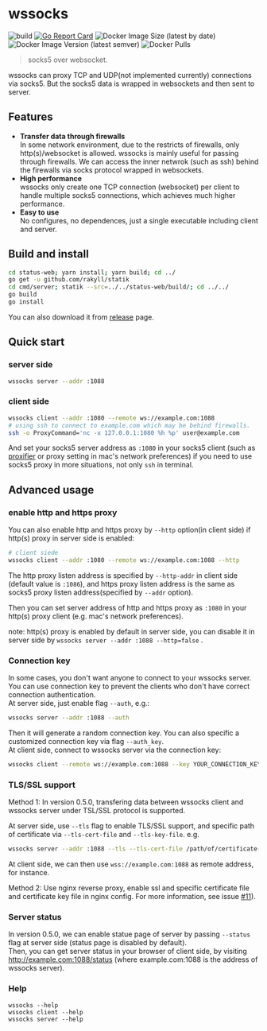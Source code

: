 # wssocks

![build](https://github.com/genshen/wssocks/workflows/Go/badge.svg)
[![Go Report Card](https://goreportcard.com/badge/github.com/genshen/wssocks)](https://goreportcard.com/report/github.com/genshen/wssocks)
![Docker Image Size (latest by date)](https://img.shields.io/docker/image-size/genshen/wssocks?logo=docker&sort=date)
![Docker Image Version (latest semver)](https://img.shields.io/docker/v/genshen/wssocks?sort=semver&logo=docker)
![Docker Pulls](https://img.shields.io/docker/pulls/genshen/wssocks?logo=docker)

> socks5 over websocket.

wssocks can proxy TCP and UDP(not implemented currently) connections via socks5. But the socks5 data is wrapped in websockets and then sent to server.

## Features
- **Transfer data through firewalls**  
In some network environment, due to the restricts of firewalls, only http(s)/websocket is allowed. wssocks is mainly useful for passing through firewalls. We can access the inner netwrok (such as ssh) behind the firewalls via socks protocol wrapped in websockets.  
- **High performance**  
wssocks only create one TCP connection (websocket) per client to handle multiple socks5 connections, which achieves much higher performance.
- **Easy to use**  
No configures, no dependences, just a single executable including client and server.

## Build and install
```bash
cd status-web; yarn install; yarn build; cd ../
go get -u github.com/rakyll/statik
cd cmd/server; statik --src=../../status-web/build/; cd ../../
go build
go install
```
You can also download it from [release](https://github.com/genshen/wssocks/releases) page.

## Quick start

### server side
```bash
wssocks server --addr :1088
```
### client side
```bash
wssocks client --addr :1080 --remote ws://example.com:1088
# using ssh to connect to example.com which may be behind firewalls.
ssh -o ProxyCommand='nc -x 127.0.0.1:1080 %h %p' user@example.com 
```

And set your socks5 server address as `:1080` in your socks5 client (such as [proxifier](https://www.proxifier.com/) or proxy setting in mac's network preferences) if you need to use socks5 proxy in more situations, not only `ssh` in terminal.  

## Advanced usage
### enable http and https proxy
You can also enable http and https proxy by `--http` option(in client side)
if http(s) proxy in server side is enabled:

```bash
# client siede
wssocks client --addr :1080 --remote ws://example.com:1088 --http
```
The http proxy listen address is specified by `--http-addr` in client side (default value is `:1086`),
and https proxy listen address is the same as socks5 proxy listen address(specified by `--addr` option).

Then you can set server address of http and https proxy as `:1080` 
in your http(s) proxy client (e.g. mac's network preferences).

note: http(s) proxy is enabled by default in server side, you can disable it in server side 
by `wssocks server --addr :1088 --http=false` .

### Connection key
In some cases, you don't want anyone to connect to your wssocks server.
You can use connection key to prevent the clients who don't have correct connection authentication.  
At server side, just enable flag `--auth`, e.g.:
```bash
wssocks server --addr :1088 --auth
```
Then it will generate a random connection key.
You can also specific a customized connection key via flag `--auth_key`.  
At client side, connect to wssocks server via the connection key:
```bash
wssocks client --remote ws://example.com:1088 --key YOUR_CONNECTION_KEY
```

### TLS/SSL support
Method 1: 
In version 0.5.0, transfering data between wssocks client and wssocks server under TSL/SSL protocol is supported.

At server side, use `--tls` flag to enable TLS/SSL support, 
and specific path of certificate via `--tls-cert-file` and `--tls-key-file`.
e.g.
```bash
wssocks server --addr :1088 --tls --tls-cert-file /path/of/certificate-file --tls-key-file /path/of/certificate-key-file
```
At client side, we can then use `wss://example.com:1088` as remote address, for instance.

Method 2:
Use nginx reverse proxy, enable ssl and specific certificate file and certificate key file in nginx config.
For more information, see issue [#11](https://github.com/genshen/wssocks/issues/11#issuecomment-669324542)).

### Server status
In version 0.5.0, we can enable statue page of server by passing `--status` flag at server side (status page is disabled by default).  
Then, you can get server status in your browser of client side, by visiting http://example.com:1088/status (where example.com:1088 is the address of wssocks server).

### Help
```
wssocks --help
wssocks client --help
wssocks server --help
```
